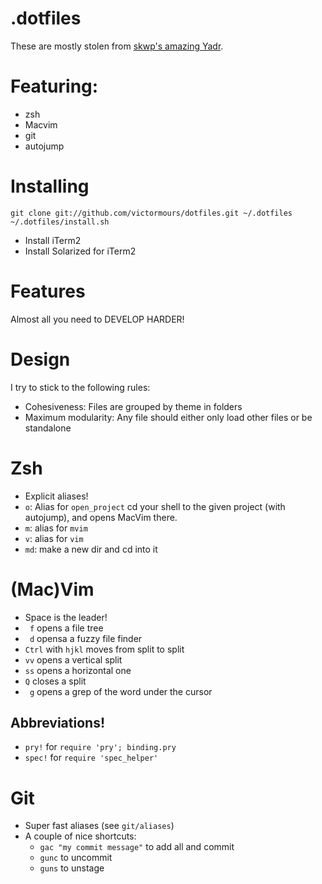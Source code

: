 .dotfiles
===

These are mostly stolen from [skwp's amazing Yadr](https://github.com/skwp/dotfiles).

Featuring:
=
- zsh
- Macvim
- git
- autojump

Installing
===
```
git clone git://github.com/victormours/dotfiles.git ~/.dotfiles
~/.dotfiles/install.sh
```
- Install iTerm2
- Install Solarized for iTerm2


Features
===
Almost all you need to DEVELOP HARDER!

Design
===
I try to stick to the following rules:
- Cohesiveness: Files are grouped by theme in folders
- Maximum modularity: Any file should either only load other files or be standalone

Zsh
===
- Explicit aliases!
- `o`: Alias for `open_project` cd your shell to the given project (with autojump), and opens MacVim there.
- `m`: alias for `mvim`
- `v`: alias for `vim`
- `md`: make a new dir and cd into it

(Mac)Vim
===
- Space is the leader!
- ` f` opens a file tree
- ` d` opensa a fuzzy file finder
- `Ctrl` with `hjkl` moves from split to split
- `vv` opens a vertical split
- `ss` opens a horizontal one
- `Q` closes a split
- ` g` opens a grep of the word under the cursor

Abbreviations!
-
- `pry!` for `require 'pry'; binding.pry`
- `spec!` for `require 'spec_helper'`

Git
===
- Super fast aliases (see `git/aliases`)
- A couple of nice shortcuts:
  - `gac "my commit message"` to add all and commit
  - `gunc` to uncommit
  - `guns` to unstage

